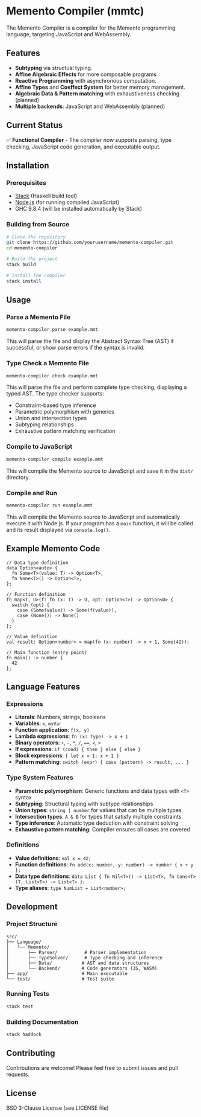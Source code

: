 # Memento Compiler (mmtc)

The Memento Compiler is a compiler for the Memento programming language, targeting JavaScript and WebAssembly.

## Features

- **Subtyping** via structual typing.
- **Affine Algebraic Effects** for more composable programs.
- **Reactive Programming** with asynchronous computation.
- **Affine Types** and **Coeffect System** for better memory management.
- **Algebraic Data & Pattern matching** with exhaustiveness checking (planned)
- **Multiple backends**: JavaScript and WebAssembly (planned)

## Current Status

✅ **Functional Compiler** - The compiler now supports parsing, type checking, JavaScript code generation, and executable output.

## Installation

### Prerequisites

- [Stack](https://docs.haskellstack.org/en/stable/README/) (Haskell build tool)
- [Node.js](https://nodejs.org/) (for running compiled JavaScript)
- GHC 9.8.4 (will be installed automatically by Stack)

### Building from Source

```bash
# Clone the repository
git clone https://github.com/yourusername/memento-compiler.git
cd memento-compiler

# Build the project
stack build

# Install the compiler
stack install
```

## Usage

### Parse a Memento File

```bash
memento-compiler parse example.mmt
```

This will parse the file and display the Abstract Syntax Tree (AST) if successful, or show parse errors if the syntax is invalid.

### Type Check a Memento File

```bash
memento-compiler check example.mmt
```

This will parse the file and perform complete type checking, displaying a typed AST. The type checker supports:
- Constraint-based type inference
- Parametric polymorphism with generics
- Union and intersection types
- Subtyping relationships
- Exhaustive pattern matching verification

### Compile to JavaScript

```bash
memento-compiler compile example.mmt
```

This will compile the Memento source to JavaScript and save it in the `dist/` directory.

### Compile and Run

```bash
memento-compiler run example.mmt
```

This will compile the Memento source to JavaScript and automatically execute it with Node.js. If your program has a `main` function, it will be called and its result displayed via `console.log()`.

## Example Memento Code

```memento
// Data type definition
data Option<auto> {
  fn Some<T>(value: T) -> Option<T>,
  fn None<T>() -> Option<T>,
};

// Function definition
fn map<T, U>(f: fn (x: T) -> U, opt: Option<T>) -> Option<U> {
  switch (opt) {
    case (Some(value)) -> Some(f(value)),
    case (None()) -> None()
  }
};

// Value definition
val result: Option<number> = map(fn (x: number) -> x + 1, Some(42));

// Main function (entry point)
fn main() -> number {
  42
};
```

## Language Features

### Expressions

- **Literals**: Numbers, strings, booleans
- **Variables**: `x`, `myVar`
- **Function application**: `f(x, y)`
- **Lambda expressions**: `fn (x: Type) -> x + 1`
- **Binary operators**: `+`, `-`, `*`, `/`, `==`, `<`, `>`
- **If expressions**: `if (cond) { then } else { else }`
- **Block expressions**: `{ let x = 1; x + 1 }`
- **Pattern matching**: `switch (expr) { case (pattern) -> result, ... }`

### Type System Features

- **Parametric polymorphism**: Generic functions and data types with `<T>` syntax
- **Subtyping**: Structural typing with subtype relationships
- **Union types**: `string | number` for values that can be multiple types
- **Intersection types**: `A & B` for types that satisfy multiple constraints
- **Type inference**: Automatic type deduction with constraint solving
- **Exhaustive pattern matching**: Compiler ensures all cases are covered

### Definitions

- **Value definitions**: `val x = 42;`
- **Function definitions**: `fn add(x: number, y: number) -> number { x + y };`
- **Data type definitions**: `data List { fn Nil<T>() -> List<T>, fn Cons<T>(T, List<T>) -> List<T> };`
- **Type aliases**: `type NumList = List<number>;`

## Development

### Project Structure

```
src/
├── Language/
│   └── Memento/
│       ├── Parser/          # Parser implementation
│       ├── TypeSolver/      # Type checking and inference
│       ├── Data/           # AST and data structures
│       └── Backend/        # Code generators (JS, WASM)
├── app/                    # Main executable
└── test/                   # Test suite
```

### Running Tests

```bash
stack test
```

### Building Documentation

```bash
stack haddock
```

## Contributing

Contributions are welcome! Please feel free to submit issues and pull requests.

## License

BSD 3-Clause License (see LICENSE file)
